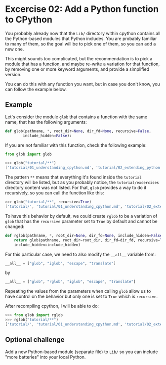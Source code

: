 # Excercise 02: Add a Python function to CPython

You probably already now that the `Lib/` directory within cpython contains all
the Python-based modules that Python includes. You are probably familiar to
many of them, so the goal will be to pick one of them, so you can add a new
one.

This might sounds too complicated, but the recommendation is to pick a module
that has a function, and maybe re-write a variation for that function, by
removing one or more keyword arguments, and provide a simplified version.

You can do this with any function you want, but in case you don't know,
you can follow the example below.

## Example

Let's consider the module `glob` that contains a function with the
same name, that has the following arguments:

```py
def glob(pathname, *, root_dir=None, dir_fd=None, recursive=False,
        include_hidden=False):
```

If you are not familiar with this function, check the following example:

```py
from glob import glob

>>> glob("tutorial/**")
['tutorial/01_understanding_cpython.md', 'tutorial/02_extending_python.md', 'tutorial/excercises', 'tutorial/00_setup.md']
```

The pattern `**` means that everything it's found inside the `tutorial`
directory will be listed, but as you probably notice, the `tutorial/excercises`
directory content was not listed. For that, `glob` provides a way to do it
recursively, so you can call the function like this:

```py
>>> glob("tutorial/**", recursive=True)
['tutorial/', 'tutorial/01_understanding_cpython.md', 'tutorial/02_extending_python.md', 'tutorial/excercises', 'tutorial/excercises/07_helloworld_zig.md', 'tutorial/excercises/03_add_c_function.md', 'tutorial/excercises/01_compile_cpython.md', 'tutorial/excercises/04_add_container_method.md', 'tutorial/excercises/00_compile_cprogram.md', 'tutorial/excercises/02_add_python_function.md', 'tutorial/excercises/05_add_grammar_alias.md', 'tutorial/excercises/10_rewrite_python_functionality.md', 'tutorial/excercises/06_helloworld_c.md', 'tutorial/excercises/09_module_with_functions.md', 'tutorial/excercises/08_helloworld_rust.md', 'tutorial/00_setup.md']
```

To have this behavior by default, we could create `rglob` to be a variation of
`glob` that has the `recursive` parameter set to `True` by default and cannot
be changed:

```py
def rglob(pathname, *, root_dir=None, dir_fd=None, include_hidden=False):
    return glob(pathname, root_dir=root_dir, dir_fd=dir_fd, recursive=True,
    include_hidden=include_hidden)
```

For this particular case, we need to also modify the `__all__` variable
from:
```py
__all__ = ["glob", "iglob", "escape", "translate"]
```
by
```py
__all__ = ["glob", "rglob", "iglob", "escape", "translate"]
```

Repeating the values from the parameters when calling `glob` allow us to have
control on the behavior but only one is set to `True` which is `recursive`.

After recompiling cpython, I will be able to do:

```py
>>> from glob import rglob
>>> rglob("tutorial/**")
['tutorial/', 'tutorial/01_understanding_cpython.md', 'tutorial/02_extending_python.md', 'tutorial/excercises', 'tutorial/excercises/07_helloworld_zig.md', 'tutorial/excercises/03_add_c_function.md', 'tutorial/excercises/01_compile_cpython.md', 'tutorial/excercises/04_add_container_method.md', 'tutorial/excercises/00_compile_cprogram.md', 'tutorial/excercises/02_add_python_function.md', 'tutorial/excercises/05_add_grammar_alias.md', 'tutorial/excercises/10_rewrite_python_functionality.md', 'tutorial/excercises/06_helloworld_c.md', 'tutorial/excercises/09_module_with_functions.md', 'tutorial/excercises/08_helloworld_rust.md', 'tutorial/00_setup.md']

```

## Optional challenge

Add a new Python-based module (separate file) to `Lib/` so you can include
"more batteries" into your local Python.
